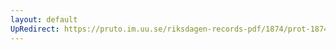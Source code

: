 ```yaml
---
layout: default
UpRedirect: https://pruto.im.uu.se/riksdagen-records-pdf/1874/prot-1874--fk--502/prot-1874--fk--502_024.pdf
---
```

